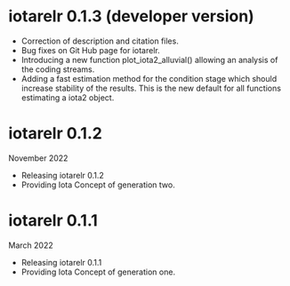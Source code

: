 # iotarelr 0.1.3 (developer version)
* Correction of description and citation files.
* Bug fixes on Git Hub page for iotarelr.
* Introducing a new function plot_iota2_alluvial() allowing an analysis of the
coding streams.
* Adding a fast estimation method for the condition stage which should increase
stability of the results. This is the new default for all functions estimating
a iota2 object.

# iotarelr 0.1.2

November 2022

* Releasing iotarelr 0.1.2
* Providing Iota Concept of generation two.

# iotarelr 0.1.1

March 2022

* Releasing iotarelr 0.1.1
* Providing Iota Concept of generation one.



